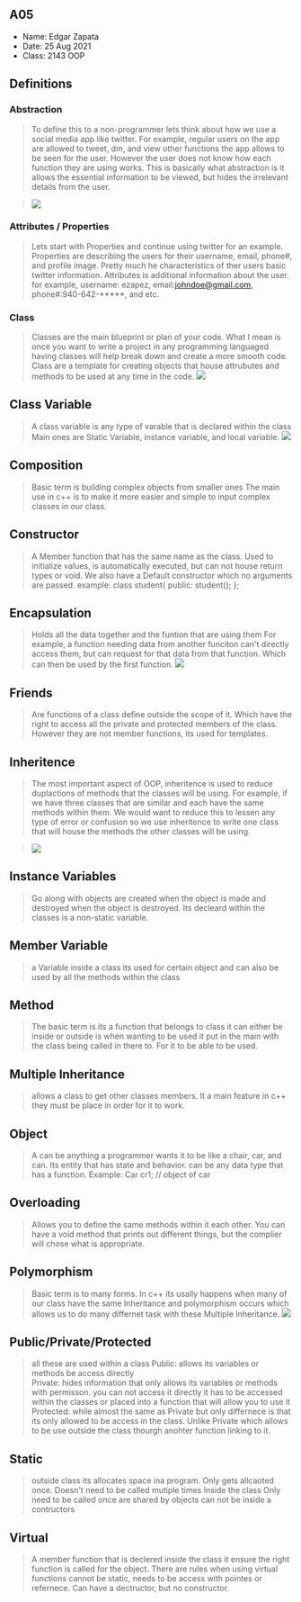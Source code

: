 ## A05
- Name: Edgar Zapata
- Date: 25 Aug 2021 
- Class: 2143 OOP

## Definitions

### Abstraction
> To define this to a non-programmer lets think about how we use a social media app like twitter.
> For example, regular users on the app are allowed to tweet, dm, and view other functions the app allows to be seen for the user. 
> However the user does not know how each function they are using works. 
> This is basically what abstraction is it allows the essential information to be viewed, but hides the irrelevant details from the user.

><img src =https://www.sitesbay.com/cpp/images/real-life-example-of-abstraction-in-cpp.png>



### Attributes / Properties
> Lets start with Properties and continue using  twitter for an example. 
> Properties are describing the users for their username, email, phone#, and profile image.
> Pretty much  he characteristics of ther users basic twitter information.
> Attributes is additional information about the user. 
> for example, username: ezapez, email:johndoe@gmail.com, phone#:940-642-*****, and etc.

### Class 
> Classes are the main blueprint or plan of your code. What I mean is once you want to write a project in any programming languaged having classes will help break down and create a more smooth  code. Class are a template for creating objects that house attrubutes and methods to be used at any time in the code. 
><img src = https://www.101computing.net/wp/wp-content/uploads/Superhero-Class.png>

## Class Variable 
> A class variable is any type of varable that is declared within the class 
> Main ones are Static Variable, instance variable, and local variable. 
><img src=https://media.geeksforgeeks.org/wp-content/cdn-uploads/20191113121956/TypesofVariableInC.png>

## Composition
> Basic term is building complex objects from smaller ones 
> The main use in c++ is to make it more easier and simple to input complex classes in our class.

## Constructor
> A Member function that has the same name as the class. Used to initialize values, is automatically executed, but can not house return types or void. We also have a Default constructor which no arguments are passed.
> example: 
class student{
    public:
        student();
};

## Encapsulation
> Holds all the data together and the funtion that are using them 
> For example, a function needing data from another funciton can't directly access them, but 
> can request for that data from that function. Which can then be used by the first function. 
><img src= https://media.geeksforgeeks.org/wp-content/uploads/Encapsulation-in-C-1.jpg>


## Friends
>Are functions of a class define outside the scope of it. Which have the right to access all the
> private and protected members of the class.
> However they are not member functions, its used for templates.

## Inheritence
> The most important aspect of OOP, inheritence is used to reduce duplactions of methods that the classes will be using. 
> For example, if we have three classes that are similar and each have the same methods within them. We would want to reduce this to lessen any type of error or confusion so we use inheritence to write one class that will house the methods the other classes will be using.

><img src= https://media.geeksforgeeks.org/wp-content/uploads/inheritance2.png>

## Instance Variables
> Go along with objects are created when the object is made and destroyed when the object is destroyed. Its decleard within the classes is a non-static variable. 

## Member Variable
>   a Variable inside a class its used for certain object and can also be used by all the methods within the class

## Method
> The basic term is its a function that belongs to class it can either be inside or outside
> is when wanting to be used it put in the main with the class being called in there to. For it to be able to be used. 


## Multiple Inheritance
>  allows a class to get other classes members. It a main feature in c++ they must be place in order for it to work. 

## Object 
> A can be anything a programmer wants it to be like a chair, car, and can. Its entity that  has 
> state and behavior. can be any data type that has a function.
> Example: Car cr1; // object of car

## Overloading
>Allows you to define the same methods within it each other. You can have a void method that prints out different things, but the complier will chose what is appropriate. 

## Polymorphism
>  Basic term is to many forms. In c++ its usally happens when many of our class have the same Inheritance  and polymorphism occurs which allows us to do many differnet task with these Multiple Inheritance. 
><img src= https://miro.medium.com/max/1276/1*cFSJ95jyw-ACiWaIRxAbbg.jpeg>

## Public/Private/Protected
> all these are used within a class 
> Public: allows its variables or methods be access directly  
> Private: hides information that only allows its variables or methods with permisson.
> you can not access it directly it has to be accessed within the classes or placed into a function
> that will allow you to use it
>Protected: while almost the same as Private but only differnece is that its only allowed to be access in the class. Unlike Private which allows to be use outside the class thourgh anohter function linking to it. 

## Static
> outside class its allocates space ina program. Only gets allcaoted once. Doesn't need to be called mutiple times
> Inside the class Only need to be called once are shared by objects can not be inside a contructors 




## Virtual
>  A member function that is declered inside the class it ensure the right function is called for the object. There are rules when using virtual functions cannot be static, needs to be access with pointes or refernece. Can have a dectructor, but no constructor. 
